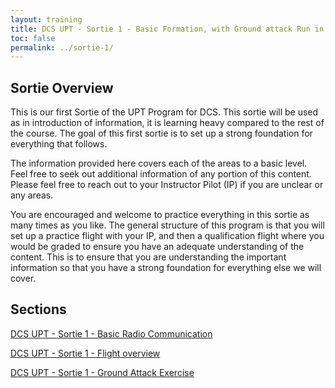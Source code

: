 ```yaml
---
layout: training
title: DCS UPT - Sortie 1 - Basic Formation, with Ground attack Run in
toc: false
permalink: ../sortie-1/
---
```

## Sortie Overview
This is our first Sortie of the UPT Program for DCS. This sortie will be used as in introduction of information, it is learning heavy compared to the rest of the course. The goal of this first sortie is to set up a strong foundation for everything that follows.

The information provided here covers each of the areas to a basic level. Feel free to seek out additional information of any portion of this content. Please feel free to reach out to your Instructor Pilot (IP) if you are unclear or any areas.

You are encouraged and welcome to practice everything in this sortie as many times as you like. The general structure of this program is that you will set up a practice flight with your IP, and then a qualification flight where you would be graded to ensure you have an adequate understanding of the content. This is to ensure that you are understanding the important information so that you have a strong foundation for everything else we will cover.

## Sections

[DCS UPT - Sortie 1 - Basic Radio Communication](./basic_radio/)

[DCS UPT - Sortie 1 - Flight overview](./flight_overview/)

[DCS UPT - Sortie 1 - Ground Attack Exercise](./ground_attack/)
